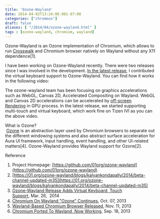 ```yaml
---
title: 'Ozone-Wayland'
date: 2014-04-02T13:24:00.001-07:00
categories: ["chromeos"]
draft: false
aliases: [ "/2014/04/ozone-wayland.html" ]
tags : [ozone-wayland, chromium, wayland]
---
```


Ozone-Wayland is an Ozone implementation of Chromium, which allows to run [Crosswalk](http://crosswalk-project.org/) and Chromium browser natively on Wayland without any X11 dependence\[1\].  
  
I have been working on Ozone-Wayland recently. There were two releases since I was involved in the development. [In the latest release](https://github.com/01org/ozone-wayland/tree/Milestone-Easter), I contributed the virtual keyboard support to Ozone-Wayland. You can find how it works in the following video:  

  
The ozone-wayland team has been focusing on graphics accelerations such as WebGL, Canvas 2D, Accelerated Compositing on Wayland. WebGL and Canvas 2D accelerations can be accelerated by [off-screen Rendering](https://github.com/01org/ozone-wayland/issues/29) in GPU process. In the latest release, we started supporting multi-touch and virtual keyboard, which work fine on Tizen IVI as you can the above video.  
  
What is Ozone?  
 [Ozone](http://www.chromium.org/developers/design-documents/ozone) is an abstraction layer used by Chromium browsers to separate out the different windowing systems and also abstract surface acceleration for Aura UI framework, input handling, event handling, and other UI-related matters\[4\]. Ozone-Wayland provides Wayland support for Ozone\[2\].  
  
Reference  
  

1.  Project Homepage: [https://github.com/01org/ozone-wayland](https://github.com/01org/ozone-wayland)
2.  [https://01.org/ozone-wayland/blogs/kalyankondapally/2014/beta-channel-updated-m35](https://01.org/ozone-wayland/blogs/kalyankondapally/2014/beta-channel-updated-m35)
3.  [Ozone-Wayland Release Adds Virtual Keyboard, Touch Support](http://www.phoronix.com/scan.php?page=news_item&px=MTY0Mzc), Mar. 26,  2014 
4.  [Chromium On Wayland "Ozone" Continues](http://www.phoronix.com/scan.php?page=news_item&px=MTQ3OTE), Oct. 07, 2013
5.  [Wayland-Based Chromium Browser Released](http://www.phoronix.com/scan.php?page=news_item&px=MTUxMTA), Nov. 11, 2013
6.  [Chromium Ported To Wayland, Now Working](http://www.phoronix.com/scan.php?page=news_item&px=MTQ2NDY), Sep. 18, 2013